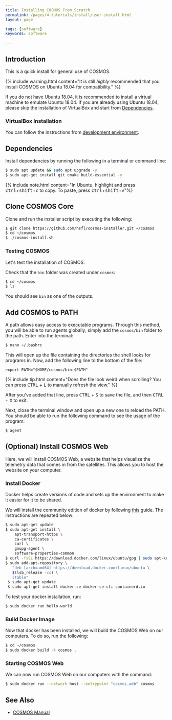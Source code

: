 ```yaml
---
title: Installing COSMOS From Scratch
permalink: /pages/4-tutorials/install/user-install.html
layout: page

tags: [software]
keywords: software

---
```


## Introduction

This is a quick install for general use of COSMOS.

{% include warning.html content="It is still _highly_ recommended that you install COSMOS on Ubuntu 18.04 for compatibility." %}

If you do not have Ubuntu 18.04, it is recommended to install a virtual machine to emulate Ubuntu 18.04. If you are already using Ubuntu 18.04, please skip the installation of VirtualBox and start from [Dependencies](#dependencies).

### VirtualBox Installation
You can follow the instructions from [development environment]({{site.baseurl}}/pages/4-tutorials/setup/development-environment.html).

## Dependencies
Install dependencies by running the following in a terminal or command line:
```bash
$ sudo apt update && sudo apt upgrade -y
$ sudo apt-get install git cmake build-essential -y
  ```
{% include note.html content="In Ubuntu, highlight and press <kbd>ctrl</kbd>+<kbd>shift</kbd>+<kbd>c</kbd> to copy. To paste, press <kbd>ctrl</kbd>+<kbd>shift</kbd>+<kbd>v</kbd>"%}

## Clone COSMOS Core
Clone and run the installer script by executing the following:

```bash
$ git clone https://github.com/hsfl/cosmos-installer.git ~/cosmos
$ cd ~/cosmos
$ ./cosmos-install.sh
```

### Testing COSMOS
Let's test the installation of COSMOS.

Check that the ```bin``` folder was created under ```cosmos```:
```bash
$ cd ~/cosmos
$ ls
```

You should see ```bin``` as one of the outputs.

## Add COSMOS to PATH

A path allows easy access to executable programs. Through this method, you will be able to run agents globally; simply add the `cosmos/bin` folder to the path.
Enter into the terminal:


```bash
$ nano ~/.bashrc
```

This will open up the file containing the directories the shell looks for programs in.
Now, add the following line to the bottom of the file:

```
export PATH="$HOME/cosmos/bin:$PATH"
```

{% include tip.html content="Does the file look weird when scrolling? You can press <kbd>CTRL</kbd> + <kbd>L</kbd>
to manually refresh the view." %}

After you've added that line, press <kbd>CTRL</kbd> + <kbd>S</kbd> to save the file, and then
<kbd>CTRL</kbd> + <kbd>X</kbd> to exit.

Next, close the terminal window and open up a new one to reload the PATH. You should be able to run the following command
to see the usage of the program:

```bash
$ agent
```

## (Optional) Install COSMOS Web
Here, we will install COSMOS Web, a website that helps visualize the telemetry data that comes in from the satellites. This allows you to host the website on your computer.

### Install Docker
Docker helps create versions of code and sets up the environment to make it easier for it to be shared.

We will install the community edition of docker by following [this](https://docs.docker.com/engine/install/ubuntu/#install-using-the-repository) guide. The instructions are repeated below:

```bash
$ sudo apt-get update
$ sudo apt-get install \
    apt-transport-https \
    ca-certificates \
    curl \
    gnupg-agent \
    software-properties-common
$ curl -fsSL https://download.docker.com/linux/ubuntu/gpg | sudo apt-key add -
$ sudo add-apt-repository \
   "deb [arch=amd64] https://download.docker.com/linux/ubuntu \
   $(lsb_release -cs) \
   stable"
 $ sudo apt-get update
 $ sudo apt-get install docker-ce docker-ce-cli containerd.io
 ```

To test your docker installation, run:
```bash
$ sudo docker run hello-world
```

### Build Docker Image
Now that docker has been installed, we will build the COSMOS Web on our computers. To do so, run the following:

```bash
$ cd ~/cosmos
$ sudo docker build -t cosmos .
```

### Starting COSMOS Web
We can now run COSMOS Web on our computers with the command:
```bash
$ sudo docker run --network host --entrypoint "cosmos_web" cosmos
```

## See Also
* [COSMOS Manual](https://docs.google.com/document/d/19rqvtZeEMJzkEcsTlC4ojYUkN-3OcYLc6IqRXgDIQlI)
